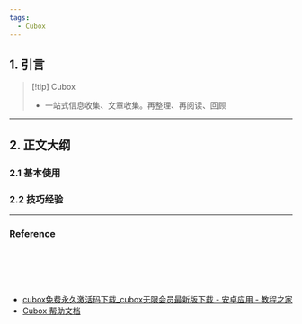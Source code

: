 ```yaml
---
tags:
  - Cubox
---
```

## 1. 引言 
> [!tip] Cubox 
> - 一站式信息收集、文章收集。再整理、再阅读、回顾

---
## 2. 正文大纲
### 2.1 基本使用 


### 2.2 技巧经验 



---
### Reference                                                                                                                                                                                                                                                                                                                                                                                                                                                                                                                                                                                                                                   
-  [cubox免费永久激活码下载_cubox无限会员最新版下载 - 安卓应用 - 教程之家](https://www.jiaochengzhijia.com/down/208629.html)
- [ Cubox 帮助文档](https://help.cubox.pro/hi/5bca/)